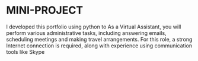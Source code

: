 # MINI-PROJECT
I developed this portfolio using python to As a Virtual Assistant, you will perform various administrative tasks, including answering emails, scheduling meetings and making travel arrangements. For this role, a strong Internet connection is required, along with experience using communication tools like Skype

